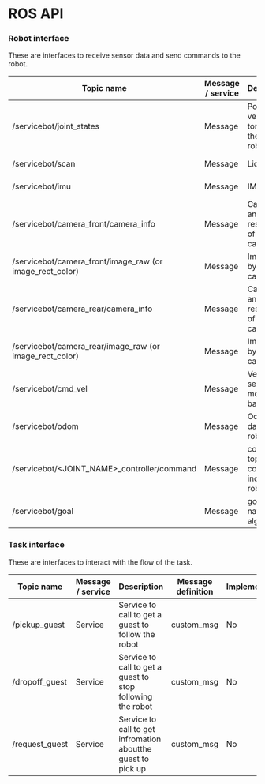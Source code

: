 # ROS API

### Robot interface

These are interfaces to receive sensor data and send commands to the robot.

Topic name | Message / service | Description | Message definition | Implemented? | Gazebo plugin used
---------- | ----------------- | ----------- | ------------------ | -----------  | ------------------
/servicebot/joint_states | Message | Position, velocity, torque of the various robot joints | https://github.com/ros/common_msgs/blob/jade-devel/sensor_msgs/msg/JointState.msg | No | joint_state_controller
/servicebot/scan | Message | Lidar data | https://github.com/ros/common_msgs/blob/jade-devel/sensor_msgs/msg/PointCloud.msg | No | gazebo_ros_block_laser
/servicebot/imu | Message | IMU data | https://github.com/ros/common_msgs/blob/jade-devel/sensor_msgs/msg/Imu.msg | No | gazebo_ros_imu
/servicebot/camera_front/camera_info | Message | Calibration and resolution of the camera | https://github.com/ros/common_msgs/blob/jade-devel/sensor_msgs/msg/CameraInfo.msg | No | gazebo_ros_camera
/servicebot/camera_front/image_raw (or image_rect_color) | Message | Image sent by the camera | https://github.com/ros/common_msgs/blob/jade-devel/sensor_msgs/msg/Image.msg | No | gazebo_ros_camera
/servicebot/camera_rear/camera_info | Message | Calibration and resolution of the camera | https://github.com/ros/common_msgs/blob/jade-devel/sensor_msgs/msg/CameraInfo.msg | No | gazebo_ros_camera
/servicebot/camera_rear/image_raw (or image_rect_color) | Message | Image sent by the camera | https://github.com/ros/common_msgs/blob/jade-devel/sensor_msgs/msg/Image.msg | No | gazebo_ros_camera
/servicebot/cmd_vel | Message | Velocity sent to the mobile base | https://github.com/ros/common_msgs/blob/jade-devel/geometry_msgs/msg/Twist.msg | No | gazebo_ros_diff_drive
/servicebot/odom | Message | Odometry data of the robot | https://github.com/ros/common_msgs/blob/jade-devel/nav_msgs/msg/Odometry.msg | No | gazebo_ros_diff_drive
/servicebot/<JOINT_NAME>_controller/command | Message | command topic to control individual robot joints | https://github.com/ros/std_msgs/blob/groovy-devel/msg/Float64.msg | No | gazebo_ros_control
/servicebot/goal | Message | goal sent to navigation algorithm | https://github.com/ros/common_msgs/blob/jade-devel/geometry_msgs/msg/PoseStamped.msg | No |


### Task interface

These are interfaces to interact with the flow of the task.

Topic name | Message / service | Description | Message definition | Implemented?
---------- | ----------------- | ----------- | ------------------ | -----------
/pickup_guest | Service | Service to call to get a guest to follow the robot | custom_msg | No | 
/dropoff_guest | Service | Service to call to get a guest to stop following the robot | custom_msg | No | 
/request_guest | Service | Service to call to get infromation aboutthe guest to pick up | custom_msg | No | 
